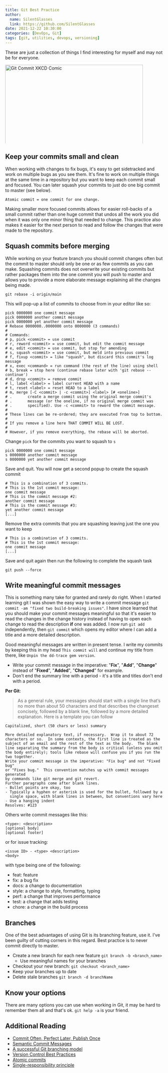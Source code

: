 ```yaml
---
title: Git Best Practice
author:
  name: SilentGlasses
  link: https://github.com/SilentGlasses
date: 2021-12-22 10:30:00
categories: [DevOps, Git]
tags: [git, utilities, devops, versioning]
---
```


These are just a collection of things I find interesting for myself and may not be for everyone.

<img class="center" alt="Git Commit XKCD Comic" src="https://imgs.xkcd.com/comics/git_commit_2x.png" style="width: 439px; max-height: 250px">

## Keep your commits small and clean

When working with changes to fix bugs, it's easy to get sidetracked and work on multiple bugs as you see them. It's fine to work on multiple things at the same time in a repository but you want to keep each commit small and focused. You can later squash your commits to just do one big commit to master (see below).

`Atomic commit = one commit for one change.`

Making smaller more focused commits allows for easier roll-backs of a small commit rather than one huge commit that undos all the work you did when it was only one minor thing that needed to change. This practice also makes it easier for the next person to read and follow the changes that were made to the repository.

## Squash commits before merging

While working on your feature branch you should commit changes often but the commit to master should only be one or as few commits as you can make. Squashing commits does not overwrite your existing commits but rather packages them into the one commit you will push to master and allows you to provide a more elaborate message explaining all the changes being made.

```
git rebase -i origin/main
```

This will pop-up a list of commits to choose from in your editor like so:

```
pick 0000000 one commit message
pick 0000000 another commit message
pick 0000000 yet another commit message
# Rebase 0000000..0000000 onto 0000000 (3 commands)
#
# Commands:
# p, pick <commit> = use commit
# r, reword <commit> = use commit, but edit the commit message
# e, edit <commit> = use commit, but stop for amending
# s, squash <commit> = use commit, but meld into previous commit
# f, fixup <commit> = like "squash", but discard this commit's log message
# x, exec <command> = run command (the rest of the line) using shell
# b, break = stop here (continue rebase later with 'git rebase --continue')
# d, drop <commit> = remove commit
# l, label <label> = label current HEAD with a name
# t, reset <label> = reset HEAD to a label
# m, merge [-C <commit> | -c <commit>] <label> [# <oneline>]
# .       create a merge commit using the original merge commit's
# .       message (or the oneline, if no original merge commit was
# .       specified). Use -c <commit> to reword the commit message.
#
# These lines can be re-ordered; they are executed from top to bottom.
#
# If you remove a line here THAT COMMIT WILL BE LOST.
#
# However, if you remove everything, the rebase will be aborted.
```

Change `pick` for the commits you want to squash to `s`

```
pick 0000000 one commit message
s 0000000 another commit message
s 0000000 yet another commit message
```

Save and quit. You will now get a second popup to create the squash commit

```
# This is a combination of 3 commits.
# This is the 1st commit message:
one commit message
# This is the commit message #2:
another commit message
# This is the commit message #3:
yet another commit message
[...]
```

Remove the extra commits that you are squashing leaving just the one you want to keep

```
# This is a combination of 3 commits.
# This is the 1st commit message:
one commit message
[...]
```

Save and quit again then run the following to complete the squash task

```
git push --force
```

## Write meaningful commit messages

This is something many take for granted and rarely do right. When I started learning git I was shown the easy way to write a commit message `git commit -am "fixed two build-breaking issues"`. I have since learned that you should make your commit messages meaningful so that it's easier to read the changes in the change history instead of having to open each change to read the description **if** one was added. I now run `git add` independently, then `git commit` which opens my editor where I can add a title and a more detailed description.

Good meaningful messages are written in present tense. I write my commits by keeping this in my head `This commit will` and continue my title from there, like `Unpin the dd-trace gem version`.

* Write your commit message in the imperative: "**Fix**", "**Add**", "**Change**" instead of "**Fixed**", "**Added**", "**Changed**" for example.
* Don't end the summary line with a period - it's a title and titles don't end with a period.

**Per Git**:

> As a general rule, your messages should start with a single line that’s no more than about 50 characters and that describes the changeset concisely, followed by a blank line, followed by a more detailed explanation.
Here is a template you can follow

```
Capitalized, short (50 chars or less) summary

More detailed explanatory text, if necessary.  Wrap it to about 72
characters or so.  In some contexts, the first line is treated as the
subject of an email and the rest of the text as the body.  The blank
line separating the summary from the body is critical (unless you omit
the body entirely); tools like rebase will confuse you if you run the
two together.
Write your commit message in the imperative: "Fix bug" and not "Fixed bug"
or "Fixes bug."  This convention matches up with commit messages generated
by commands like git merge and git revert.
Further paragraphs come after blank lines.
- Bullet points are okay, too
- Typically a hyphen or asterisk is used for the bullet, followed by a
  single space, with blank lines in between, but conventions vary here
- Use a hanging indent
Resolves: #123
```

Others write commit messages like this:

```
<type>: <description>
[optional body]
[optional footer]
```

or for issue tracking:

```
<issue ID> - <type> <description>
<body>
```

with type being one of the following:

* feat: feature
* fix: a bug fix
* docs: a change to documentation
* style: a change to style, formatting, typing
* perf: a change that improves performance
* test: a change that adds testing
* chore: a change in the build process


## Branches

One of the best advantages of using Git is its branching feature, use it. I've been guilty of cutting corners in this regard. Best practice is to never commit directly to master.

* Create a new branch for each new feature `git branch -b <branch_name>`
    * Use meaningful names for your branches
* Checkout your new branch: `git checkout <branch_name>`
* Keep your branches up to date
* Delete stale branches `git branch -d branchName`

## Know your options

There are many options you can use when working in Git, it may be hard to remember them all and that's ok. `git help -a` is your friend.


## Additional Reading

* [Commit Often, Perfect Later, Publish Once](https://sethrobertson.github.io/GitBestPractices/#commit)
* [Semantic Commit Messages](https://seesparkbox.com/foundry/semantic_commit_messages)
* [A successful Git branching model](https://nvie.com/posts/a-successful-git-branching-model/)
* [Version Control Best Practices](https://www.git-tower.com/learn/git/ebook/en/command-line/appendix/best-practices/)
* [Atomic commits](https://en.wikipedia.org/wiki/Atomic_commit)
* [Single-responsibility principle](https://en.wikipedia.org/wiki/Single-responsibility_principle)
